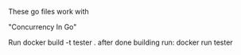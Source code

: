 These go files work with 

"Concurrency In Go"



Run 
docker build -t tester .
after done building run:
docker run tester